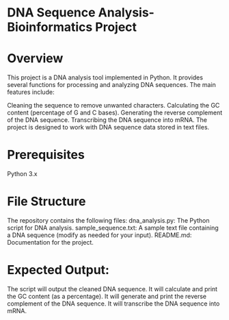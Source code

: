 # DNA Sequence Analysis-Bioinformatics Project

# Overview
This project is a DNA analysis tool implemented in Python. It provides several functions for processing and analyzing DNA sequences. The main features include:

Cleaning the sequence to remove unwanted characters.
Calculating the GC content (percentage of G and C bases).
Generating the reverse complement of the DNA sequence.
Transcribing the DNA sequence into mRNA.
The project is designed to work with DNA sequence data stored in text files.

# Prerequisites
Python 3.x

# File Structure
The repository contains the following files:
dna_analysis.py: The Python script for DNA analysis.
sample_sequence.txt: A sample text file containing a DNA sequence (modify as needed for your input).
README.md: Documentation for the project.

# Expected Output:

The script will output the cleaned DNA sequence.
It will calculate and print the GC content (as a percentage).
It will generate and print the reverse complement of the DNA sequence.
It will transcribe the DNA sequence into mRNA.
